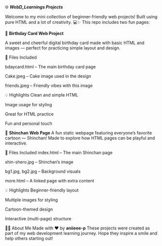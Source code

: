 🌐 ___WebD_Learnings Projects___

Welcome to my mini collection of beginner-friendly web projects! Built using pure HTML and a lot of creativity. 💻✨
This repo includes two fun pages:

🎉 **Birthday Card Web Project**

A sweet and cheerful digital birthday card made with basic HTML and images — perfect for practicing simple layout and design.

📁 Files Included

bdaycard.html – The main birthday card page

Cake.jpeg – Cake image used in the design

friends.jpeg – Friendly vibes with this image

💡 Highlights
Clean and simple HTML

Image usage for styling

Great for HTML practice

Fun and personal touch

🧒 **Shinchan Web Page**
A fun static webpage featuring everyone’s favorite cartoon — Shinchan! Made to explore how HTML pages can be playful and interactive.

📁 Files Included
index.html – The main Shinchan page

shin-shero.jpg – Shinchan’s image

bg1.jpg, bg2.jpg – Background visuals

more.html – A linked page with extra content

💡 Highlights
Beginner-friendly layout

Multiple images for styling

Cartoon-themed design

Interactive (multi-page) structure

👩‍💻 About Me
Made with ❤️ by **aniieee-p**
These projects were created as part of my web development learning journey. Hope they inspire a smile and help others starting out!
